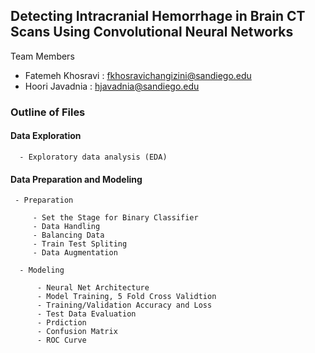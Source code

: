 ## Detecting Intracranial Hemorrhage in Brain CT Scans Using Convolutional Neural Networks
Team Members

* Fatemeh Khosravi : fkhosravichangizini@sandiego.edu
* Hoori Javadnia : hjavadnia@sandiego.edu
  
 ### Outline of Files

#### Data Exploration 

      - Exploratory data analysis (EDA)

#### Data Preparation and Modeling

     - Preparation

         - Set the Stage for Binary Classifier
         - Data Handling
         - Balancing Data
         - Train Test Spliting
         - Data Augmentation

      - Modeling

          - Neural Net Architecture
          - Model Training, 5 Fold Cross Validtion
          - Training/Validation Accuracy and Loss
          - Test Data Evaluation
          - Prdiction 
          - Confusion Matrix
          - ROC Curve
